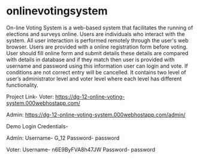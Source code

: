 # onlinevotingsystem

On-line Voting System is a web-based system that facilitates the running of elections and 
surveys online. Users are individuals who interact with the system. All user interaction is
performed remotely through the user's web browser. Users are provided with a online
registration form before voting. User should fill online form and submit details these details are
compared with details in database and if they match then user is provided with username and
password using this information user can login and vote. If conditions are not correct entry will
be cancelled. It contains two level of user’s administrator level and voter level where each level
has different functionality.

Project Link-
Voter: https://dg-12-online-voting-system.000webhostapp.com/

Admin: https://dg-12-online-voting-system.000webhostapp.com/admin/

Demo Login Credentials-

Admin:
Username- G_12
Password- password

Voter:
Username- n6E9ByFVA8h47JW
Password- password
